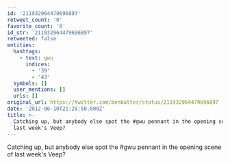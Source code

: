 ```yaml
---
id: '211932964479696897'
retweet_count: '0'
favorite_count: '0'
id_str: '211932964479696897'
retweeted: false
entities:
  hashtags:
    - text: gwu
      indices:
        - '39'
        - '43'
  symbols: []
  user_mentions: []
  urls: []
original_url: https://twitter.com/benbalter/status/211932964479696897
date: '2012-06-10T21:28:50.000Z'
title: >-
  Catching up, but anybody else spot the #gwu pennant in the opening scene of
  last week's Veep?
---
```


Catching up, but anybody else spot the #gwu pennant in the opening scene of last week's Veep?